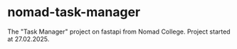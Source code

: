 # nomad-task-manager
The "Task Manager" project on fastapi from Nomad College.
Project started at 27.02.2025.
